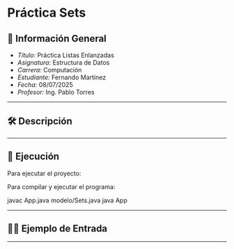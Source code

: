 # Práctica Sets

## 📌 Información General

- *Título:* Práctica Listas Enlanzadas
- *Asignatura:* Estructura de Datos
- *Carrera:* Computación
- *Estudiante:* Fernando Martinez
- *Fecha:* 08/07/2025
- *Profesor:* Ing. Pablo Torres

---

## 🛠 Descripción


---
## 🚀 Ejecución

Para ejecutar el proyecto:

Para compilar y ejecutar el programa:

javac App.java modelo/Sets.java
java App



---

## 🧑‍💻 Ejemplo de Entrada





---



